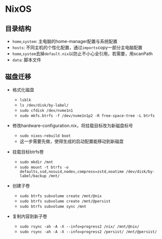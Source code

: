 # NixOS

## 目录结构

- `home`,`system`: 主电脑的home-manager配置与系统配置
- `hosts`: 不同主机的个性化配置，通过`imports`copy一部分主电脑配置
- `home`,`system`去掉`default.nix`以防止不小心全引用，若需要，用scanPath
- `data`: 脚本文件

## 磁盘迁移

- 格式化磁盘
  - `lsblk`
  - `ls /dev/disk/by-label/`
  - `sudo cfdisk /dev/nvme1n1`
  - `sudo mkfs.btrfs -f /dev/nvme1n1p2 -R free-space-tree -L btrfs`

- 修改hardware-configuration.nix，将挂载目标改为新磁盘标号
  - `sudo nixos-rebuild boot`
  - 这一步需要先做，使得生成的启动配置能移动到新磁盘

- 挂载目标btrfs卷
  - `sudo mkdir /mnt`
  - `sudo mount -t btrfs -o defaults,ssd,nosuid,nodev,compress=zstd,noatime /dev/disk/by-label/backup /mnt/`

- 创建子卷
  - `sudo btrfs subvolume create /mnt/@nix`
  - `sudo btrfs subvolume create /mnt/@persist`
  - `sudo btrfs subvolume sync /mnt`

- 复制内容到新子卷
  - `sudo rsync -ah -A -X --info=progress2 /nix/ /mnt/@nix/`
  - `sudo rsync -ah -A -X --info=progress2 /persist/ /mnt/@persist/`
